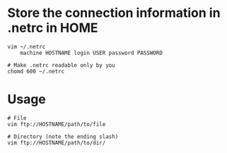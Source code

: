 # Store the connection information in .netrc in HOME
```
vim ~/.netrc
    machine HOSTNAME login USER password PASSWORD
```

```
# Make .netrc readable only by you
chomd 600 ~/.netrc 
```

# Usage
```
# File
vim ftp://HOSTNAME/path/to/file

# Directory (note the ending slash)
vim ftp://HOSTNAME/path/to/dir/
```
